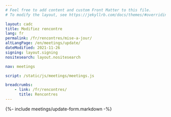 ```yaml
---
# Feel free to add content and custom Front Matter to this file.
# To modify the layout, see https://jekyllrb.com/docs/themes/#overriding-theme-defaults

layout: cadc
title: Modifiez rencontre
lang: fr
permalink: /fr/rencontres/mise-a-jour/
altLangPage: /en/meetings/update/
dateModified: 2021-11-26
signing: layout.signing
nositesearch: layout.nositesearch

nav: meetings

script: /static/js/meetings/meetings.js

breadcrumbs:
    - link: /fr/rencontres/
      title: Rencontres
---
```


{%- include meetings/update-form.markdown -%}
